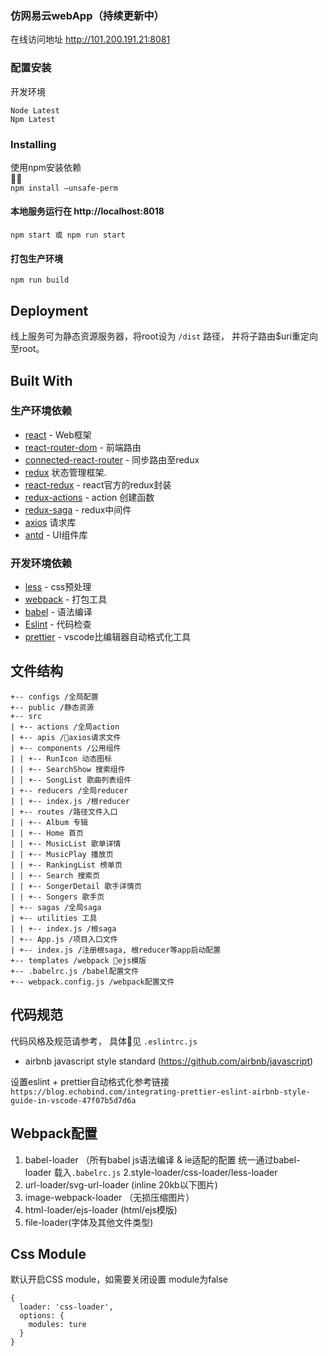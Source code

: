 ### 仿网易云webApp（持续更新中）

在线访问地址 http://101.200.191.21:8081

### 配置安装

开发环境
```
Node Latest
Npm Latest
```

### Installing
使用npm安装依赖  
  
```npm install —unsafe-perm```

#### 本地服务运行在 http://localhost:8018  

```npm start 或 npm run start```  

#### 打包生产环境  

```npm run build```

## Deployment

线上服务可为静态资源服务器，将root设为 ```/dist``` 路径， 并将子路由$uri重定向至root。

## Built With

### 生产环境依赖
* [react](https://reactjs.org/docs/getting-started.html) - Web框架
* [react-router-dom](https://reacttraining.com/react-router/) - 前端路由
* [connected-react-router](https://github.com/supasate/connected-react-router) - 同步路由至redux
* [redux](https://github.com/reduxjs/redux) 状态管理框架. 
* [react-redux](https://github.com/reduxjs/react-redux) - react官方的redux封装
* [redux-actions](https://github.com/redux-utilities/redux-actions) - action 创建函数
* [redux-saga](https://github.com/redux-saga/redux-saga) - redux中间件
* [axios](https://github.com/axios/axios) 请求库
* [antd](https://ant.design/index-cn) - UI组件库

### 开发环境依赖
  * [less](http://lesscss.org/) - css预处理
  * [webpack](https://webpack.js.org/) - 打包工具
  * [babel](https://babeljs.io/docs/en) - 语法编译
  * [Eslint](https://eslint.org/docs/user-guide/configuring) - 代码检查
  * [prettier](https://github.com/prettier/prettier-vscode) - vscode比编辑器自动格式化工具

## 文件结构
```
+-- configs /全局配置
+-- public /静态资源
+-- src
| +-- actions /全局action
| +-- apis /axios请求文件
| +-- components /公用组件
| | +-- RunIcon 动态图标
| | +-- SearchShow 搜索组件
| | +-- SongList 歌曲列表组件
| +-- reducers /全局reducer
| | +-- index.js /根reducer
| +-- routes /路径文件入口
| | +-- Album 专辑
| | +-- Home 首页
| | +-- MusicList 歌单详情
| | +-- MusicPlay 播放页
| | +-- RankingList 榜单页
| | +-- Search 搜索页
| | +-- SongerDetail 歌手详情页
| | +-- Songers 歌手页
| +-- sagas /全局saga
| +-- utilities 工具
| | +-- index.js /根saga
| +-- App.js /项目入口文件
| +-- index.js /注册根saga, 根reducer等app启动配置
+-- templates /webpack ejs模版
+-- .babelrc.js /babel配置文件
+-- webpack.config.js /webpack配置文件
```

## 代码规范  

代码风格及规范请参考， 具体见 ```.eslintrc.js```
* airbnb javascript style standard (https://github.com/airbnb/javascript)

设置eslint + prettier自动格式化参考链接 
`https://blog.echobind.com/integrating-prettier-eslint-airbnb-style-guide-in-vscode-47f07b5d7d6a`

## Webpack配置

 1. babel-loader （所有babel js语法编译 & ie适配的配置 统一通过babel-loader 载入```.babelrc.js```
 2.style-loader/css-loader/less-loader 
 3. url-loader/svg-url-loader (inline 20kb以下图片)
 4. image-webpack-loader （无损压缩图片）
 5. html-loader/ejs-loader (html/ejs模版)
 6. file-loader(字体及其他文件类型)

## Css Module
默认开启CSS module，如需要关闭设置 module为false
```
{
  loader: 'css-loader',
  options: {
    modules: ture
  }
}
```






